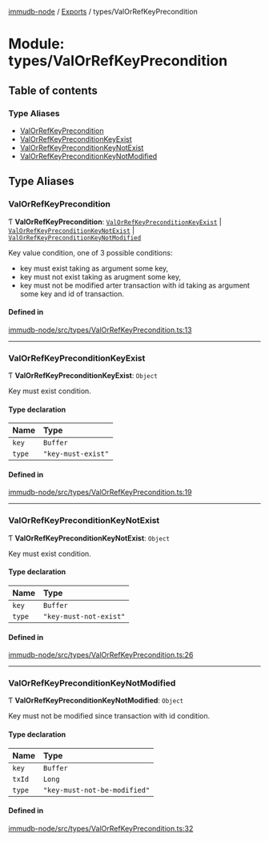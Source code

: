 [immudb-node](../README.md) / [Exports](../modules.md) / types/ValOrRefKeyPrecondition

# Module: types/ValOrRefKeyPrecondition

## Table of contents

### Type Aliases

- [ValOrRefKeyPrecondition](types_ValOrRefKeyPrecondition.md#valorrefkeyprecondition)
- [ValOrRefKeyPreconditionKeyExist](types_ValOrRefKeyPrecondition.md#valorrefkeypreconditionkeyexist)
- [ValOrRefKeyPreconditionKeyNotExist](types_ValOrRefKeyPrecondition.md#valorrefkeypreconditionkeynotexist)
- [ValOrRefKeyPreconditionKeyNotModified](types_ValOrRefKeyPrecondition.md#valorrefkeypreconditionkeynotmodified)

## Type Aliases

### ValOrRefKeyPrecondition

Ƭ **ValOrRefKeyPrecondition**: [`ValOrRefKeyPreconditionKeyExist`](types_ValOrRefKeyPrecondition.md#valorrefkeypreconditionkeyexist) \| [`ValOrRefKeyPreconditionKeyNotExist`](types_ValOrRefKeyPrecondition.md#valorrefkeypreconditionkeynotexist) \| [`ValOrRefKeyPreconditionKeyNotModified`](types_ValOrRefKeyPrecondition.md#valorrefkeypreconditionkeynotmodified)

Key value condition, one of 3 possible conditions:
- key must exist taking as argument some key,
- key must not exist taking as arugment some key,
- key must not be modified arter transaction with id taking as
  argument some key and id of transaction.

#### Defined in

[immudb-node/src/types/ValOrRefKeyPrecondition.ts:13](https://github.com/codenotary/immudb-node/blob/fe12060/immudb-node/src/types/ValOrRefKeyPrecondition.ts#L13)

___

### ValOrRefKeyPreconditionKeyExist

Ƭ **ValOrRefKeyPreconditionKeyExist**: `Object`

Key must exist condition.

#### Type declaration

| Name | Type |
| :------ | :------ |
| `key` | `Buffer` |
| `type` | ``"key-must-exist"`` |

#### Defined in

[immudb-node/src/types/ValOrRefKeyPrecondition.ts:19](https://github.com/codenotary/immudb-node/blob/fe12060/immudb-node/src/types/ValOrRefKeyPrecondition.ts#L19)

___

### ValOrRefKeyPreconditionKeyNotExist

Ƭ **ValOrRefKeyPreconditionKeyNotExist**: `Object`

Key must exist condition.

#### Type declaration

| Name | Type |
| :------ | :------ |
| `key` | `Buffer` |
| `type` | ``"key-must-not-exist"`` |

#### Defined in

[immudb-node/src/types/ValOrRefKeyPrecondition.ts:26](https://github.com/codenotary/immudb-node/blob/fe12060/immudb-node/src/types/ValOrRefKeyPrecondition.ts#L26)

___

### ValOrRefKeyPreconditionKeyNotModified

Ƭ **ValOrRefKeyPreconditionKeyNotModified**: `Object`

Key must not be modified since transaction with id condition.

#### Type declaration

| Name | Type |
| :------ | :------ |
| `key` | `Buffer` |
| `txId` | `Long` |
| `type` | ``"key-must-not-be-modified"`` |

#### Defined in

[immudb-node/src/types/ValOrRefKeyPrecondition.ts:32](https://github.com/codenotary/immudb-node/blob/fe12060/immudb-node/src/types/ValOrRefKeyPrecondition.ts#L32)
